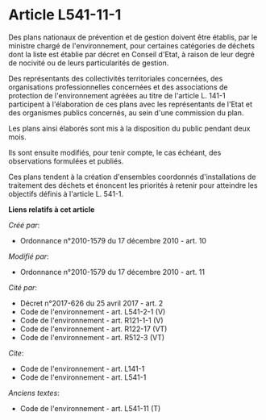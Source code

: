 # Article L541-11-1

Des plans nationaux de prévention et de gestion doivent être établis, par le ministre chargé de l'environnement, pour
certaines catégories de déchets dont la liste est établie par décret en Conseil d'Etat, à raison de leur degré de nocivité ou
de leurs particularités de gestion. 

Des représentants des collectivités territoriales concernées, des organisations professionnelles concernées et des
associations de protection de l'environnement agréées au titre de l'article L. 141-1 participent à l'élaboration de ces plans
avec les représentants de l'Etat et des organismes publics concernés, au sein d'une commission du plan. 

Les plans ainsi élaborés sont mis à la disposition du public pendant deux mois. 

Ils sont ensuite modifiés, pour tenir compte, le cas échéant, des observations formulées et publiés. 

Ces plans tendent à la création d'ensembles coordonnés d'installations de traitement des déchets et énoncent les priorités à
retenir pour atteindre les objectifs définis à l'article L. 541-1.

**Liens relatifs à cet article**

_Créé par_:

  - Ordonnance n°2010-1579 du 17 décembre 2010 - art. 10

_Modifié par_:

  - Ordonnance n°2010-1579 du 17 décembre 2010 - art. 11

_Cité par_:

  - Décret n°2017-626 du 25 avril 2017 - art. 2
  - Code de l'environnement - art. L541-2-1 (V)
  - Code de l'environnement - art. R121-1-1 (V)
  - Code de l'environnement - art. R122-17 (VT)
  - Code de l'environnement - art. R512-3 (VT)

_Cite_:

  - Code de l'environnement - art. L141-1
  - Code de l'environnement - art. L541-1

_Anciens textes_:

  - Code de l'environnement - art. L541-11 (T)
